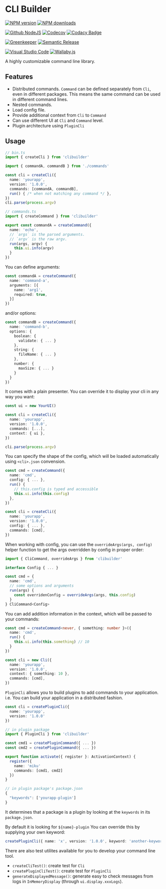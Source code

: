 # CLI Builder

[![NPM version][npm-image]][npm-url]
[![NPM downloads][downloads-image]][downloads-url]

[![Github NodeJS][github-nodejs]][github-action-url]
[![Codecov][codecov-image]][codecov-url]
[![Codacy Badge][codacy-image]][codacy-url]

[![Greenkeeper][greenkeeper-image]][greenkeeper-url]
[![Semantic Release][semantic-release-image]][semantic-release-url]

[![Visual Studio Code][vscode-image]][vscode-url]
[![Wallaby.js][wallaby-image]][wallaby-url]

A highly customizable command line library.

## Features

- Distributed commands. `Command` can be defined separately from `Cli`, even in different packages. This means the same command can be used in different command lines.
- Nested commands.
- Load config file.
- Provide additional context from `Cli` to `Command`
- Can use different UI at `Cli` and `Command` level.
- Plugin architecture using `PluginCli`

## Usage

```ts
// bin.ts
import { createCli } from 'clibuilder'

import { commandA, commandB } from './commands'

const cli = createCli({
  name: 'yourapp',
  version: '1.0.0',
  commands: [commandA, commandB],
  run() { /* when not matching any command */ },
})
cli.parse(process.argv)

// commands.ts
import { createCommand } from 'clibuilder'

export const commandA = createCommand({
  name: 'echo',
  // `args` is the parsed arguments.
  // `argv` is the raw argv.
  run(args, argv) {
    this.ui.info(argv)
  }
})
```

You can define arguments:

```ts
const commandA = createCommand({
  name: 'command-a',
  arguments: [{
    name: 'arg1',
    required: true,
  }]
})
```

and/or options:

```ts
const commandB = createCommand({
  name: 'command-b',
  options: {
    boolean: {
      validate: { ... }
    },
    string: {
      fileName: { ... }
    },
    number: {
      maxSize: { ... }
    }
  }
})
```

It comes with a plain presenter.
You can override it to display your cli in any way you want:

```ts
const ui = new YourUI()

const cli = createCli({
  name: 'yourapp',
  version: '1.0.0',
  commands: [...],
  context: { ui },
})

cli.parse(process.argv)
```

You can specify the shape of the config, which will be loaded automatically using `<cli>.json` convension.

```ts
const cmd = createCommand({
  name: 'cmd',
  config: { ... },
  run() {
    // this.config is typed and accessible
    this.ui.info(this.config)
  },
})

const cli = createCli({
  name: 'yourapp',
  version: '1.0.0',
  config: { ... },
  commands: [cmd],
})
```

When working with config, you can use the `overrideArgs(args, config)` helper function to get the args overridden by config in proper order:

```ts
import { CliCommand, overrideArgs } from 'clibuilder'

interface Config { ... }

const cmd = {
  name: 'cmd',
  // some options and arguments
  run(args) {
    const overridenConfig = overrideArgs(args, this.config)
  }
} CliCommand<Config>
```

You can add addition information in the context, which will be passed to your commands:

```ts
const cmd = createCommand<never, { something: number }>({
  name: 'cmd',
  run() {
    this.ui.info(this.something) // 10
  }
})

const cli = new Cli({
  name: 'yourapp',
  version: '1.0.0',
  context: { something: 10 },
  commands: [cmd],
})
```

`PluginCli` allows you to build plugins to add commands to your application.
i.e. You can build your application in a distributed fashion.

```ts
const cli = createPluginCli({
  name: 'yourapp',
  version: '1.0.0'
})

// in plugin package
import { PluginCli } from 'clibuilder'

const cmd1 = createPluginCommand({ ... })
const cmd2 = createPluginCommand({ ... })

export function activate({ register }: ActivationContext) {
  register({
    name: 'miku'
    commands: [cmd1, cmd2]
  })
}

// in plugin package's package.json
{
  "keywords": ['yourapp-plugin']
}
```

It determines that a package is a plugin by looking at the `keywords` in its `package.json`.

By default it is looking for `${name}-plugin`
You can override this by supplying your own keyword:

```ts
createPluginCli({ name: 'x', version: '1.0.0', keyword: 'another-keyword'})
```

There are also test utilites available for you to develop your command line tool.

- `createCliTest()`: create test for `Cli`
- `createPluginCliTest()`: create test for `PluginCli`
- `generateDisplayedMessage()`: generate easy to check messages from logs in `InMemoryDisplay` (through `ui.display.xxxLogs`).

[codacy-image]: https://api.codacy.com/project/badge/Grade/07959fd66e08490cbbd7da836f229053
[codacy-url]: https://www.codacy.com/manual/homawong/clibuilder?utm_source=github.com&amp;utm_medium=referral&amp;utm_content=unional/clibuilder&amp;utm_campaign=Badge_Grade
[codecov-image]: https://codecov.io/gh/unional/clibuilder/branch/master/graph/badge.svg
[codecov-url]: https://codecov.io/gh/unional/clibuilder
[downloads-image]: https://img.shields.io/npm/dm/clibuilder.svg?style=flat
[downloads-url]: https://npmjs.org/package/clibuilder
[github-nodejs]: https://github.com/unional/clibuilder/workflows/nodejs/badge.svg
[github-action-url]: https://github.com/unional/clibuilder/actions
[greenkeeper-image]: https://badges.greenkeeper.io/unional/clibuilder.svg
[greenkeeper-url]: https://greenkeeper.io/
[npm-image]: https://img.shields.io/npm/v/clibuilder.svg?style=flat
[npm-url]: https://npmjs.org/package/clibuilder
[semantic-release-image]: https://img.shields.io/badge/%20%20%F0%9F%93%A6%F0%9F%9A%80-semantic--release-e10079.svg
[semantic-release-url]: https://github.com/semantic-release/semantic-release
[vscode-image]: https://img.shields.io/badge/vscode-ready-green.svg
[vscode-url]: https://code.visualstudio.com/
[wallaby-image]: https://img.shields.io/badge/wallaby.js-configured-green.svg
[wallaby-url]: https://wallabyjs.com
